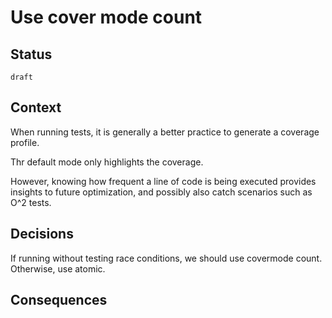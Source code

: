 # Use cover mode count

## Status

`draft`

## Context

When running tests, it is generally a better practice to generate a coverage profile.

Thr default mode only highlights the coverage.

However, knowing how frequent a line of code is being executed provides insights to future optimization, and possibly also catch scenarios such as O^2 tests.

## Decisions


If running without testing race conditions, we should use covermode count. Otherwise, use atomic.






## Consequences
